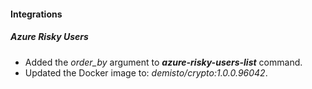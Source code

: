 
#### Integrations

##### Azure Risky Users

- Added the *order_by* argument to ***azure-risky-users-list*** command.
- Updated the Docker image to: *demisto/crypto:1.0.0.96042*.